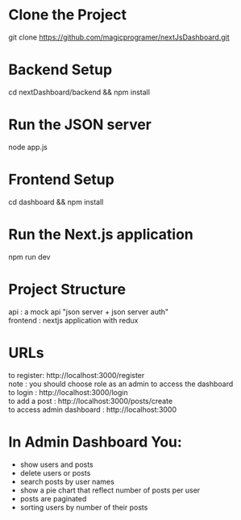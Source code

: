 # Clone the Project
git clone https://github.com/magicprogramer/nextJsDashboard.git

# Backend Setup
cd nextDashboard/backend && npm install
# Run the JSON server
node app.js

# Frontend Setup
cd dashboard && npm install
# Run the Next.js application
npm run dev

# Project Structure
api : a mock api "json server + json server auth"  
frontend : nextjs application with redux  

# URLs
to register: http://localhost:3000/register  
note : you should choose role as an admin to access the dashboard  
to login : http://localhost:3000/login  
to add a post : http://localhost:3000/posts/create  
to access admin dashboard : http://localhost:3000  

# In Admin Dashboard You:
- show users and posts  
- delete users or posts  
- search posts by user names  
- show a pie chart that reflect number of posts per user  
- posts are paginated  
- sorting users by number of their posts
